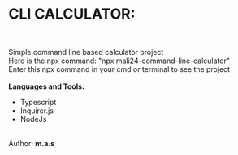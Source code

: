 <h1>CLI CALCULATOR:</h1>
<br><p>Simple command line based calculator project <br>
Here is the npx command: "npx mali24-command-line-calculator"
<br>Enter this npx command in your cmd or terminal to see the project
 <br> <br> <b>Languages and Tools:</b> <ul>
 <li>Typescript</li>
 <li>Inquirer.js</li>
 <li>NodeJs</li>
</ul> 
<br>Author: <b>m.a.s</b> </p>
